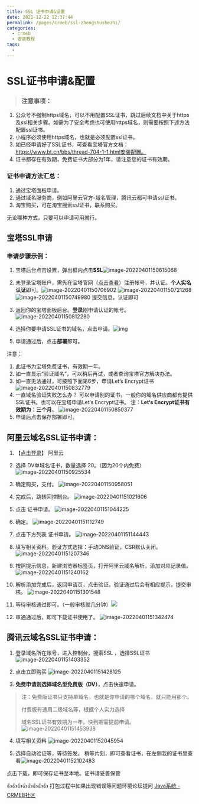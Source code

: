 ```yaml
---
title: SSL 证书申请&设置
date: 2021-12-22 12:37:44
permalink: /pages/crmeb/ssl-zhengshushezhi/
categories:
  - crmeb
  - 安装教程
tags:
  - 
---
```

# SSL证书申请&配置

> ### **注意事项：**

1. 公众号不强制https域名，可以不用配置SSL证书，跳过后续文档中关于https及ssl相关步骤。如需为了安全考虑也可使用https域名，则需要按照下述方法配置ssl证书。
2. 小程序必须使用https域名，也就是必须配置ssl证书。
3. 如已经申请好了SSL证书，可查看宝塔官方文档：https://www.bt.cn/bbs/thread-704-1-1.html安装配置。
4. 证书都存在有效期，免费证书大部分为1年，请注意您的证书有效期。

### **证书申请方法汇总：**

1. 通过宝塔面板申请。
2. 通过域名服务商，例如阿里云官方-域名管理，腾讯云都可申请ssl证书。
3. 淘宝购买，可在淘宝搜索ssl证书，联系购买。

无论哪种方式，只要可以申请可用就行。

## 宝塔SSL申请

### **申请步骤示例：**

1. 宝塔后台点击设置，弹出框内点击**SSL**![image-20220401150615068](https://fastly.jsdelivr.net/gh/xbdazz/mypic/img/202204011506175.png)

2. 未登录宝塔账户，需先在宝塔官网（[点击查看](https://www.bt.cn/?invite_code=MV93aGNjY3c=)）注册帐号，并认证。**个人实名认证**即可。![image-20220401150706902](https://fastly.jsdelivr.net/gh/xbdazz/mypic/img/202204011507937.png)
   ![image-20220401150721268](https://fastly.jsdelivr.net/gh/xbdazz/mypic/img/202204011507305.png)
   ![image-20220401150749980](https://fastly.jsdelivr.net/gh/xbdazz/mypic/img/202204011507014.png)
   提交信息，认证即可

3. 返回你的宝塔面板后台。**登录**刚申请认证的帐号。![image-20220401150812280](https://fastly.jsdelivr.net/gh/xbdazz/mypic/img/202204011508313.png)

4. 选择你要申请SSL证书的域名，点击申请。![img](https://img.kancloud.cn/46/f3/46f357738630d1f15b26208b7941dc4b_706x609.png)

5. 申请通过后，点击**部署**即可。

注意：

1. 此证书为宝塔免费证书，有效期一年。
2. 如一直显示“验证域名”，可以稍后再试，或者查询宝塔官方解决办法。
3. 如一直无法通过，可按照下面第6步，申请Let‘s Encrypt证书
   ![image-20220401150832779](https://fastly.jsdelivr.net/gh/xbdazz/mypic/img/202204011508813.png)
4. 一直域名验证失败怎么办？
   可以申请别的证书，一般你的域名供应商都有提供SSL证书。也可以在宝塔申请Let‘s Encrypt证书。
   注：**Let‘s Encrypt证书有效期为：三个月**。
   ![image-20220401150850377](https://fastly.jsdelivr.net/gh/xbdazz/mypic/img/202204011508416.png)
5. 申请后点击保存部署即可。

## **阿里云域名SSL证书申请：**

1. 【[点击登录](https://common-buy.aliyun.com/?spm=5176.15089375.J_5834642020.3.33ca65c3oMznwA&commodityCode=cas_dv_public_cn&request={"ord_time":"1:Year","order_num":1,"product":"cert_product","domain":"all","productCode":"symantec-dv-1-starter","service_num":2})】 阿里云

2. 选择 DV单域名证书，数量选择 20。（因为20个内免费）![image-20220401150925534](https://fastly.jsdelivr.net/gh/xbdazz/mypic/img/202204011509566.png)

3. 确定购买，支付。
   ![image-20220401150958051](https://fastly.jsdelivr.net/gh/xbdazz/mypic/img/202204011509083.png)

4. 完成后，跳转回控制台。
   ![image-20220401151021606](https://fastly.jsdelivr.net/gh/xbdazz/mypic/img/202204011510640.png)

5. 点击 证书申请。
   ![image-20220401151044225](https://fastly.jsdelivr.net/gh/xbdazz/mypic/img/202204011510257.png)

6. 确定。
   ![image-20220401151112749](https://fastly.jsdelivr.net/gh/xbdazz/mypic/img/202204011511781.png)

7. 点击下方列表 证书申请。
   ![image-20220401151144443](https://fastly.jsdelivr.net/gh/xbdazz/mypic/img/202204011511476.png)

8. 填写相关资料。验证方式选择：手动DNS验证，CSR默认关闭。
   ![image-20220401151207346](https://fastly.jsdelivr.net/gh/xbdazz/mypic/img/202204011512376.png)

9. 按照提示信息，新建浏览器标签页，打开阿里云域名解析，添加对应记录值。
   ![image-20220401151240162](https://fastly.jsdelivr.net/gh/xbdazz/mypic/img/202204011512195.png)

10. 解析添加完成后，返回申请页，点击验证。验证通过后会有相应提示，提交审核。
    ![image-20220401151301548](https://fastly.jsdelivr.net/gh/xbdazz/mypic/img/202204011513579.png)

11. 等待审核通过即可。（一般审核就几分钟）![](https://fastly.jsdelivr.net/gh/xbdazz/mypic/img/202204011513579.png)

12. 审通通过后，即可下载证书使用了。
    ![image-20220401151342474](https://fastly.jsdelivr.net/gh/xbdazz/mypic/img/202204011513512.png)



## **腾讯云域名SSL证书申请：**

1. 登录域名所在账号，进入控制台，搜索SSL ，选择SSL证书
   ![image-20220401151403352](https://fastly.jsdelivr.net/gh/xbdazz/mypic/img/202204011514388.png)
2. 点击立即购买
   ![image-20220401151428125](https://fastly.jsdelivr.net/gh/xbdazz/mypic/img/202204011514162.png)

3. **免费申请则选择域名型免费版（DV）**，点击快速申请。

> 注：免费版证书只支持单域名，也就是你申请的哪个域名，就只能用那个。
>
> 付费版有通用二级域名等，根据个人实力选择
>
> 域名SSL证书有效期为一年。快到期需提前申请。
> ![image-20220401151453938](https://fastly.jsdelivr.net/gh/xbdazz/mypic/img/202204011514973.png)

4. 填写相关资料
   ![image-20220401152045954](https://fastly.jsdelivr.net/gh/xbdazz/mypic/img/202204011520991.png)

5. 选择自动验证等，等待签发。
   稍等片刻，即可查看证书，在左侧我的证书里查看![image-20220401152102483](https://fastly.jsdelivr.net/gh/xbdazz/mypic/img/202204011521544.png)

点击下载，即可保存证书至本地。证书请妥善保管

👍👍👍👍👍👍👍👍 打包过程中如果出现错误等问题环境论坛提问 [Java系统 - CRMEB社区](https://q.crmeb.com/?categoryId=122&sequence=0)